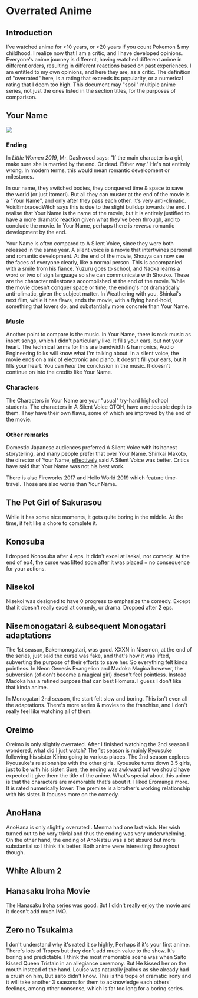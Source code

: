 # Overrated Anime

## Introduction
I've watched anime for >10 years, or >20 years if you count Pokemon & my childhood. I realize now that I am a critic, and I have developed opinions. Everyone's anime journey is different, having watched different anime in different orders, resulting in different reactions based on past experiences. I am entitled to my own opinions, and here they are, as a critic. The definition of "overrated" here, is a rating that exceeds its popularity, or a numerical rating that I deem too high. This document may "spoil" multiple anime series, not just the ones listed in the section titles, for the purposes of comparison.

## Your Name

![](https://cdn.myanimelist.net/images/anime/5/87048.jpg)

### Ending
In *Little Women 2019*,  Mr. Dashwood says: "If the main character is a girl, make sure she is married by the end. Or dead. Either way." He's not entirely wrong. In modern terms, this would mean romantic development or milestones.

In our name, they switched bodies, they conquered time & space to save the world (or just Itomori). But all they can muster at the end of the movie is a "Your Name", and only after they pass each other. It's very anti-climatic. VoidEmbracedWitch says this is due to the slight buildup towards the end. I realise that Your Name is the name of the movie, but it is entirely justified to have a more dramatic reaction given what they've been through, and to conclude the movie. In Your Name, perhaps there is *reverse* romantic development by the end.

Your Name is often compared to A Silent Voice, since they were both released in the same year. A silent voice is a movie that intertwines personal and romantic development. At the end of the movie, Shouya can now see the faces of everyone clearly, like a normal person. This is accompanied with a smile from his fiance. Yuzuru goes to school, and Naoka learns a word or two of sign language so she can communicate with Shouko. These are the character milestones accomplished at the end of the movie. While the movie doesn't conquer space or time, the ending's not dramatically anti-climatic, given the subject matter. In Weathering with you, Shinkai's next film, while it has flaws, ends the movie, with a flying hand-hold, something that lovers do, and substantially more concrete than Your Name.

### Music
Another point to compare is the music. In Your Name, there is rock music as insert songs, which I didn't particularly like. It fills your ears, but not your heart. The technical terms for this are bandwidth & harmonics, Audio Engineering folks will know what I'm talking about. In a silent voice, the movie ends on a mix of electronic and piano. It doesn't fill your ears, but it fills your heart. You can *hear* the conclusion in the music. It doesn't continue on into the credits like Your Name.

### Characters
The Characters in Your Name are your "usual" try-hard highschool students. The characters in A Silent Voice OTOH, have a noticeable depth to them. They have their own flaws, some of which are improved by the end of the movie.

### Other remarks
Domestic Japanese audiences preferred A Silent Voice with its honest storytelling, and many people prefer that over Your Name. Shinkai Makoto, the director of Your Name, [effectively](https://twitter.com/shinkaimakoto/status/773752429116403712) said A Silent Voice was better. Critics have said that Your Name was not his best work.

There is also Fireworks 2017 and Hello World 2019 which feature time-travel. Those are also worse than Your Name.

## The Pet Girl of Sakurasou
While it has some nice moments, it gets quite boring in the middle. At the time, it felt like a chore to complete it.


## Konosuba
I dropped Konosuba after 4 eps. It didn't excel at Isekai, nor comedy. At the end of ep4, the curse was lifted soon after it was placed = no consequence for your actions.

## Nisekoi
Nisekoi was designed to have 0 progress to emphasize the comedy. Except that it doesn't really excel at comedy, or drama. Dropped after 2 eps.

## Nisemonogatari & subsequent Monogatari adaptations
The 1st season, Bakemonogatari, was good. XXXN in Nisemon, at the end of the series, just said the curse was fake, and that's how it was lifted, subverting the purpose of their efforts to save her. So everything felt kinda pointless. In Neon Genesis Evangelion and Madoka Magica however, the subversion (of don't become a magical girl) doesn't feel pointless. Instead Madoka has a refined purpose that can best Homura. I guess I don't like that kinda anime.

In Monogatari 2nd season, the start felt slow and boring. This isn't even all the adaptations. There's more series & movies to the franchise, and I don't really feel like watching all of them.

## Oreimo
Oreimo is only slightly overrated. After I finished watching the 2nd season I wondered, what did I just watch? The 1st season is mainly Kyousuke following his sister Kirino going to various places. The 2nd season explores Kyousuke's relationships with the other girls. Kyousuke turns down 3.5 girls, just to be with his sister. Sure, the ending was awkward but we should have expected it give them the title of the anime. What's special about this anime is that the characters are memorable that's about it. I liked Eromanga more. It is rated numerically lower. The premise is a brother's working relationship with his sister. It focuses more on the comedy. 

## AnoHana
AnoHana is only slightly overrated . Menma had one last wish. Her wish turned out to be very trivial and thus the ending was very underwhelming. On the other hand, the ending of AnoNatsu was a bit absurd but more substantial so I think it's better. Both anime were interesting throughout though.

## White Album 2

## Hanasaku Iroha Movie
The Hanasaku Iroha series was good. But I didn't really enjoy the movie and it doesn't add much IMO.


## Zero no Tsukaima
I don't understand why it's rated it so highly, Perhaps if it's your first anime. There's lots of Tropes but they don't add much value to the show. It's boring and predictable. I think the most memorable scene was when Saito kissed Queen Tristain in an allegiance ceremony. But He kissed her on the mouth instead of the hand. Louise was naturally jealous as she already had a crush on him, But saito didn't know. This is the trope of dramatic irony and it will take another 3 seasons for them to acknowledge each others' feelings, among other nonsense, which is far too long for a boring series.